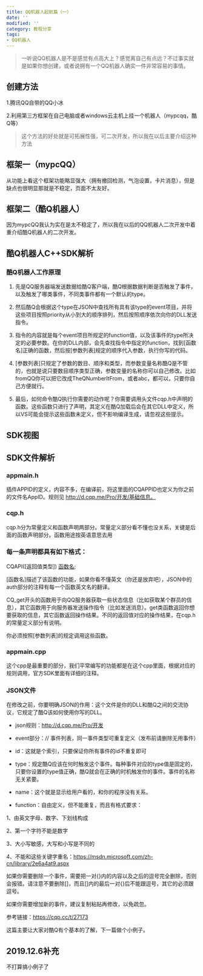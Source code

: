 ```yaml
---
title: QQ机器人起航篇（一）
date: ''
modified: ''
category: 教程分享
tags:
- QQ机器人
---
```


> 一听说QQ机器人是不是感觉有点高大上？感觉离自己有点远？不过事实就是如果你想创建，或者说拥有一个QQ机器人确实一件非常容易的事情。

## 创建方法

1.腾讯QQ自带的QQ小冰

2.利用第三方框架在自己电脑或者windows云主机上挂一个机器人（mypcqq，酷Q等）

> 这个方法的好处就是可拓展性强，可二次开发，所以我在以后主要介绍这种方法

## 框架一（mypcQQ）

从功能上看这个框架功能略显强大（拥有撤回检测，气泡设置，卡片消息），但是缺点也很明显那就是不稳定，页面不太友好。

## 框架二（酷Q机器人）

因为mypcQQ我认为实在是太不稳定了，所以我在以后的QQ机器人二次开发中着重介绍酷Q机器人的二次开发。

## 酷Q机器人C++SDK解析

### 酷Q机器人工作原理

1. 先是QQ服务器端发送数据给酷Q客户端，酷Q根据数据判断是否触发了事件，以及触发了哪类事件，不同类事件都有一个默认的type。

2. 然后酷Q会根据这个type在JSON中查找所有具有该type的event项目，并将这些项目按照priority从小到大的顺序排列，然后按照顺序依次向你的DLL发送指令。

3. 指令的内容就是每个event项目所规定的function值，以及该事件的type所决定的必要参数。在你的DLL内部，会先查找指令中指定的function，找到[函数名]正确的函数，然后按[参数列表]规定的顺序代入参数，执行你写的代码。

4. [参数列表]只规定了参数的数目、顺序和类型，而参数变量名称酷Q是不管的，也就是说只要数目顺序类型正确，参数变量的名称你可以自己修改。比如fromQQ你可以把它改成TheQNumberItFrom，或者abc，都可以，只要你自己方便就行。

5. 最后，如何命令酷Q执行你需要的动作呢？你需要调用头文件cqp.h中声明的函数。这些函数只进行了声明，其定义在酷Q加载后会在其它DLL中定义，所以VS可能会提示这些函数未定义，但不影响编译生成，请忽视这些提示。

## SDK视图    

## SDK文件解析

### appmain.h   

插件APPID的定义，内容不多，在编译前，将这里面的CQAPPID也定义为你之前的文件名AppID。规则见 http://d.cqp.me/Pro/开发/基础信息。

### cqp.h      

cqp.h分为常量定义和函数声明两部分。常量定义部分看不懂也没关系，关键是后面的函数声明部分。函数用途按英语意思去用

### 每一条声明都具有如下格式：
CQAPI([返回值类型]) [函数名]([参数列表]);
[函数名]描述了该函数的功能，如果你看不懂英文（你还是放弃吧），JSON中的auth部分的注释有每一个函数英文名的翻译。
CQ_get开头的函数用于向QQ服务器获取一些状态信息（比如获取某个群员的信息），其它函数用于向服务器发送操作指令（比如发送消息）。get类函数返回你想要获取的信息，其它函数返回操作结果。不同的返回值对应的操作结果，在cqp.h的常量定义部分有说明。
你必须按照[参数列表]的规定调用这些函数。

### appmain.cpp

这个cpp是最重要的部分，我们平常编写的功能都是在这个cpp里面，根据对应的规则调用，官方SDK里面有详细的注释。

### JSON文件

在修改之前，你要明确JSON的作用：这个文件是你的DLL和酷Q之间的交流协议，它规定了酷Q该如何使用你写的DLL。
- json规则：http://d.cqp.me/Pro/开发
- event部分：// 事件列表，同一事件类型可重复定义（发布前请删除无用事件）
- id：这就是个索引，只要保证你所有事件的id不重复即可
- type：规定酷Q应该在何时触发这个事件。每种事件对应的type值是固定的，只要你设置的type值正确，酷Q就会在正确的时机触发你的事件。事件的名称无关紧要。
- name：这个就是显示给用户看的，和你的程序没有关系。
- function：自由定义，但不能重复，而且有格式要求：
1、由英文字母、数字、下划线构成
2、第一个字符不能是数字
3、大小写敏感，大写和小写是不同的
4、不能和这些关键字重名：https://msdn.microsoft.com/zh-cn/library/2e6a4at9.aspx

如果你需要删除一个事件，需要把一对{}内的内容以及之后的逗号完全删除，否则会报错。请注意不要删除[]，而且[]内的最后一对{}后不能跟逗号，其它的必须跟逗号。
如果你需要增加新的事件，建议复制粘贴再修改，以免疏忽。

参考链接：https://cqp.cc/t/27173

这篇主要让大家对酷Q有个基本的了解，下一篇做个小例子。

## 2019.12.6补充

不打算搞小例子了